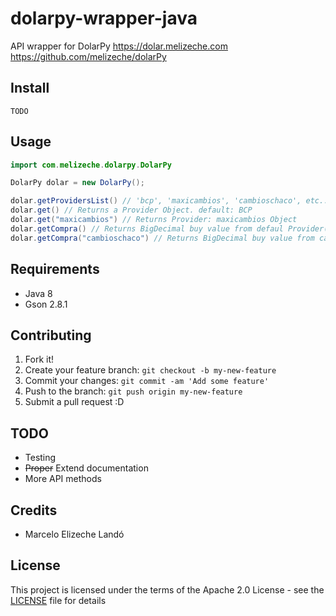 # dolarpy-wrapper-java

API wrapper for DolarPy https://dolar.melizeche.com
https://github.com/melizeche/dolarPy

## Install

```
TODO
```

## Usage
```java
import com.melizeche.dolarpy.DolarPy

DolarPy dolar = new DolarPy();

dolar.getProvidersList() // 'bcp', 'maxicambios', 'cambioschaco', etc...
dolar.get() // Returns a Provider Object. default: BCP
dolar.get("maxicambios") // Returns Provider: maxicambios Object
dolar.getCompra() // Returns BigDecimal buy value from defaul Provider(bcp)
dolar.getCompra("cambioschaco") // Returns BigDecimal buy value from cambioschaco

```

## Requirements

- Java 8
- Gson 2.8.1


## Contributing

1. Fork it!
2. Create your feature branch: `git checkout -b my-new-feature`
3. Commit your changes: `git commit -am 'Add some feature'`
4. Push to the branch: `git push origin my-new-feature`
5. Submit a pull request :D

## TODO

* Testing
* ~~Proper~~ Extend documentation
* More API methods

## Credits

* Marcelo Elizeche Landó

## License

This project is licensed under the terms of the Apache 2.0 License - see the [LICENSE](LICENSE) file for details
